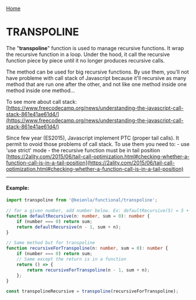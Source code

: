 [Home](./../../README.md)

# TRANSPOLINE

The "**transpoline**" function is used to manage recursive functions. It wrap the recursive function in a loop. Under the hood, it call the recursive function piece by piece until it no longer produces recursive calls.

The method can be used for big recursive functions. By use them, you'll not have probleme with call stack of Javascript because it'll recursive as many method that are run one after the other, and not like one method inside one method inside one method...

To see more about call stack: [https://www.freecodecamp.org/news/understanding-the-javascript-call-stack-861e41ae61d4/](https://www.freecodecamp.org/news/understanding-the-javascript-call-stack-861e41ae61d4/)

Since few year (ES2015), Javascript implement PTC (proper tail calls). It permit to ovoid those problems of call stack. To use them you need to: - use 'use strict' mode - the recursive function must be in tail position [https://2ality.com/2015/06/tail-call-optimization.html#checking-whether-a-function-call-is-in-a-tail-position](https://2ality.com/2015/06/tail-call-optimization.html#checking-whether-a-function-call-is-in-a-tail-position)

---

#### Example:

```typescript
import transpoline from '@keienla/functional/transpoline';

// for a given number, add number below. Ex: defaultRecursive(5) = 5 + 4 + 3 + 2 + 1
function defaultRecursive(n: number, sum = 0): number {
    if (number === 0) return sum;
    return defaultRecursive(n - 1, sum + n);
}

// Same method but for transpoline
function recursiveForTranspoline(n: number, sum = 0): number {
    if (number === 0) return sum;
    // Same except the return is in a function
    return () => {
        return recursiveForTranspoline(n - 1, sum + n);
    };
}

const transpolineRecursive = transpoline(recursiveForTranspoline);
```
